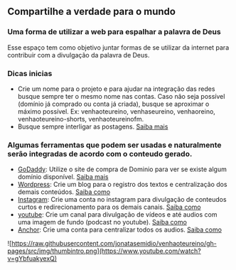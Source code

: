 ## Compartilhe a verdade para o mundo

### Uma forma de utilizar a web para espalhar a palavra de Deus
Esse espaço tem como objetivo juntar formas de se utilizar da internet para contribuir com a divulgação da palavra de Deus.

### Dicas inicias
* Crie um nome para o projeto e para ajudar na integração das redes busque sempre ter o mesmo nome nas contas. Caso não seja possível (domínio já comprado ou conta já criada), busque se aproximar o máximo possível. Ex: venhaoteureino, venhaseureino, venhaoreino, venhaoteureino-shorts, venhaoteureinofm.
* Busque sempre interligar as postagens. [Saiba mais](https://jonatasemidio.github.io/venhaoteureino/content-link)

### Algumas ferramentas que podem ser usadas e naturalmente serão integradas de acordo com o conteudo gerado.
- [GoDaddy](https://pt.godaddy.com/): Utilize o site de compra de Dominio para ver se existe algum domínio disponível. [Saiba mais](https://jonatasemidio.github.io/venhaoteureino/godaddy-howto)
- [Wordpress](https://wordpress.com/home/jonatasemidio.wordpress.com): Crie um blog para o registro dos textos e centralização dos demais conteúdos. [Saiba como](https://jonatasemidio.github.io/venhaoteureino/wordpress-howto)
- [Instagram](https://www.instagram.com/): Crie uma conta no instagram para divulgação de conteudos curtos e redirecionamento para os demais canais. [Saiba como](https://jonatasemidio.github.io/venhaoteureino/instagram-howto)
- [youtube](https://www.youtube.com/): Crie um canal para divulgação de vídeos e até audios com uma imagem de fundo (podcast no youtube). [Saiba como](https://jonatasemidio.github.io/venhaoteureino/youtube-howto)
- [Anchor](https://anchor.fm/): Crie uma conta para centralizar todos os audios. [Saiba como](https://jonatasemidio.github.io/venhaoteureino/anchor-howto)

![https://raw.githubusercontent.com/jonatasemidio/venhaoteureino/gh-pages/src/img/thumbintro.png](https://www.youtube.com/watch?v=gYbfuakyexQ)

